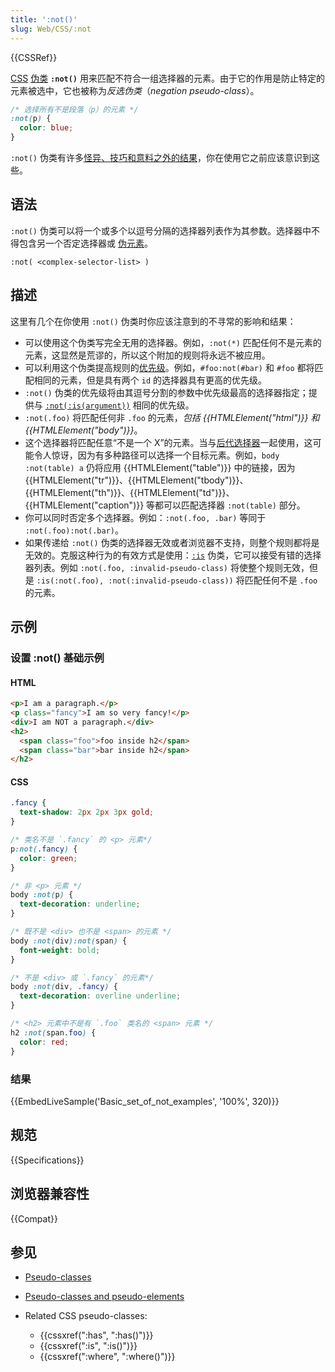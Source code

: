 ```yaml
---
title: ':not()'
slug: Web/CSS/:not
---
```

{{CSSRef}}

[CSS](/zh-CN/docs/Web/CSS) [伪类](/zh-CN/docs/Web/CSS/Pseudo-classes) **`:not()`** 用来匹配不符合一组选择器的元素。由于它的作用是防止特定的元素被选中，它也被称为*反选伪类*（_negation pseudo-class_）。

```css
/* 选择所有不是段落（p）的元素 */
:not(p) {
  color: blue;
}
```

`:not()` 伪类有许多[怪异、技巧和意料之外的结果](#描述)，你在使用它之前应该意识到这些。

## 语法

`:not()` 伪类可以将一个或多个以逗号分隔的选择器列表作为其参数。选择器中不得包含另一个否定选择器或 [伪元素](/zh-CN/docs/Web/CSS/Pseudo-elements)。

```
:not( <complex-selector-list> )
```

## 描述

这里有几个在你使用 `:not()` 伪类时你应该注意到的不寻常的影响和结果：

- 可以使用这个伪类写完全无用的选择器。例如，`:not(*)` 匹配任何不是元素的元素，这显然是荒谬的，所以这个附加的规则将永远不被应用。
- 可以利用这个伪类提高规则的[优先级](/zh-CN/docs/Web/CSS/Specificity)。例如，`#foo:not(#bar)` 和 `#foo` 都将匹配相同的元素，但是具有两个 `id` 的选择器具有更高的优先级。
- `:not()` 伪类的优先级将由其逗号分割的参数中优先级最高的选择器指定；提供与 [`:not(:is(argument))`](/zh-CN/docs/Web/CSS/:is) 相同的优先级。
- `:not(.foo)` 将匹配任何非 `.foo` 的元素，_包括 {{HTMLElement("html")}} 和 {{HTMLElement("body")}}_。
- 这个选择器将匹配任意“不是一个 X”的元素。当与[后代选择器](/zh-CN/docs/Web/CSS/Descendant_combinator)一起使用，这可能令人惊讶，因为有多种路径可以选择一个目标元素。例如，`body :not(table) a` 仍将应用 {{HTMLElement("table")}} 中的链接，因为 {{HTMLElement("tr")}}、{{HTMLElement("tbody")}}、{{HTMLElement("th")}}、{{HTMLElement("td")}}、{{HTMLElement("caption")}} 等都可以匹配选择器 `:not(table)` 部分。
- 你可以同时否定多个选择器。例如：`:not(.foo, .bar)` 等同于 `:not(.foo):not(.bar)`。
- 如果传递给 `:not()` 伪类的选择器无效或者浏览器不支持，则整个规则都将是无效的。克服这种行为的有效方式是使用：[`:is`](/zh-CN/docs/Web/CSS/:is) 伪类，它可以接受有错的选择器列表。例如 `:not(.foo, :invalid-pseudo-class)` 将使整个规则无效，但是 `:is(:not(.foo), :not(:invalid-pseudo-class))` 将匹配任何不是 `.foo` 的元素。

## 示例

### 设置 :not() 基础示例

#### HTML

```html
<p>I am a paragraph.</p>
<p class="fancy">I am so very fancy!</p>
<div>I am NOT a paragraph.</div>
<h2>
  <span class="foo">foo inside h2</span>
  <span class="bar">bar inside h2</span>
</h2>
```

#### CSS

```css
.fancy {
  text-shadow: 2px 2px 3px gold;
}

/* 类名不是 `.fancy` 的 <p> 元素*/
p:not(.fancy) {
  color: green;
}

/* 非 <p> 元素 */
body :not(p) {
  text-decoration: underline;
}

/* 既不是 <div> 也不是 <span> 的元素 */
body :not(div):not(span) {
  font-weight: bold;
}

/* 不是 <div> 或 `.fancy` 的元素*/
body :not(div, .fancy) {
  text-decoration: overline underline;
}

/* <h2> 元素中不是有 `.foo` 类名的 <span> 元素 */
h2 :not(span.foo) {
  color: red;
}
```

### 结果

{{EmbedLiveSample('Basic_set_of_not_examples', '100%', 320)}}

## 规范

{{Specifications}}

## 浏览器兼容性

{{Compat}}

## 参见

- [Pseudo-classes](/zh-CN/docs/Web/CSS/Pseudo-classes)
- [Pseudo-classes and pseudo-elements](/zh-CN/docs/Learn/CSS/Building_blocks/Selectors/Pseudo-classes_and_pseudo-elements)
- Related CSS pseudo-classes:

  - {{cssxref(":has", ":has()")}}
  - {{cssxref(":is", ":is()")}}
  - {{cssxref(":where", ":where()")}}
